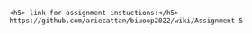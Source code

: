 ```> ant run '''' to play :)
<h5> link for assignment instuctions:</h5>
https://github.com/ariecattan/biuoop2022/wiki/Assignment-5
